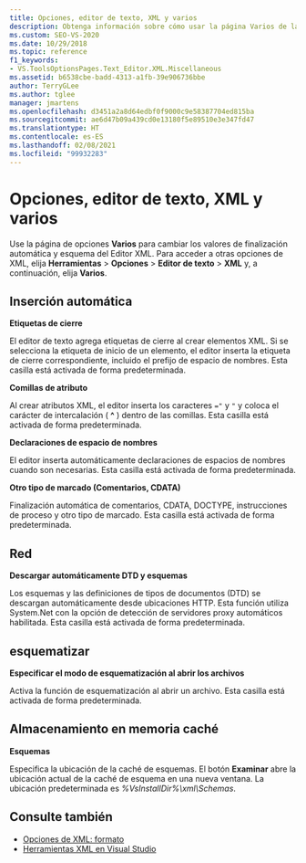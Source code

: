 ```yaml
---
title: Opciones, editor de texto, XML y varios
description: Obtenga información sobre cómo usar la página Varios de la sección XAML para cambiar las opciones de autocompletar y esquema del editor XML.
ms.custom: SEO-VS-2020
ms.date: 10/29/2018
ms.topic: reference
f1_keywords:
- VS.ToolsOptionsPages.Text_Editor.XML.Miscellaneous
ms.assetid: b6538cbe-badd-4313-a1fb-39e906736bbe
author: TerryGLee
ms.author: tglee
manager: jmartens
ms.openlocfilehash: d3451a2a8d64edbf0f9000c9e58387704ed815ba
ms.sourcegitcommit: ae6d47b09a439cd0e13180f5e89510e3e347fd47
ms.translationtype: HT
ms.contentlocale: es-ES
ms.lasthandoff: 02/08/2021
ms.locfileid: "99932283"
---
```

# <a name="options-text-editor-xml-miscellaneous"></a>Opciones, editor de texto, XML y varios

Use la página de opciones **Varios** para cambiar los valores de finalización automática y esquema del Editor XML. Para acceder a otras opciones de XML, elija **Herramientas** > **Opciones** > **Editor de texto** > **XML** y, a continuación, elija **Varios**.

## <a name="auto-insert"></a>Inserción automática

**Etiquetas de cierre**

El editor de texto agrega etiquetas de cierre al crear elementos XML. Si se selecciona la etiqueta de inicio de un elemento, el editor inserta la etiqueta de cierre correspondiente, incluido el prefijo de espacio de nombres. Esta casilla está activada de forma predeterminada.

**Comillas de atributo**

Al crear atributos XML, el editor inserta los caracteres `="` y `"` y coloca el carácter de intercalación ( **^** ) dentro de las comillas. Esta casilla está activada de forma predeterminada.

**Declaraciones de espacio de nombres**

El editor inserta automáticamente declaraciones de espacios de nombres cuando son necesarias. Esta casilla está activada de forma predeterminada.

**Otro tipo de marcado (Comentarios, CDATA)**

Finalización automática de comentarios, CDATA, DOCTYPE, instrucciones de proceso y otro tipo de marcado. Esta casilla está activada de forma predeterminada.

## <a name="network"></a>Red

**Descargar automáticamente DTD y esquemas**

Los esquemas y las definiciones de tipos de documentos (DTD) se descargan automáticamente desde ubicaciones HTTP. Esta función utiliza System.Net con la opción de detección de servidores proxy automáticos habilitada. Esta casilla está activada de forma predeterminada.

## <a name="outlining"></a>esquematizar

**Especificar el modo de esquematización al abrir los archivos**

Activa la función de esquematización al abrir un archivo. Esta casilla está activada de forma predeterminada.

## <a name="caching"></a>Almacenamiento en memoria caché

**Esquemas**

Especifica la ubicación de la caché de esquemas. El botón **Examinar** abre la ubicación actual de la caché de esquema en una nueva ventana. La ubicación predeterminada es *%VsInstallDir%\xml\Schemas*.

## <a name="see-also"></a>Consulte también

- [Opciones de XML: formato](options-text-editor-xml-formatting.md)
- [Herramientas XML en Visual Studio](../../xml-tools/xml-tools-in-visual-studio.md)
